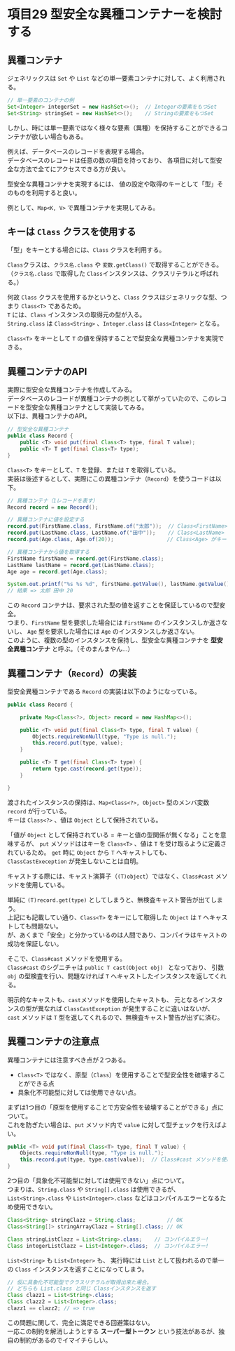 # 項目29 型安全な異種コンテナーを検討する

## 異種コンテナ

ジェネリックスは `Set` や `List` などの単一要素コンテナに対して、よく利用される。

```java
// 単一要素のコンテナの例
Set<Integer> integerSet = new HashSet<>();  // Integerの要素をもつSet
Set<String> stringSet = new HashSet<>();    // Stringの要素をもつSet
```

しかし、時には単一要素ではなく様々な要素（異種）を保持することができるコンテナが欲しい場合もある。  

例えば、データベースのレコードを表現する場合。  
データベースのレコードは任意の数の項目を持っており、
各項目に対して型安全な方法で全てにアクセスできる方が良い。

型安全な異種コンテナを実現するには、
値の設定や取得のキーとして「型」そのものを利用すると良い。

例として、`Map<K, V>` で異種コンテナを実現してみる。


## キーは `Class` クラスを使用する

「型」をキーとする場合には、`Class` クラスを利用する。

`Class`クラスは、`クラス名.class` や `変数.getClass()` で取得することができる。  
（`クラス名.class` で取得した `Class`インスタンスは、クラスリテラルと呼ばれる。）

何故 `Class` クラスを使用するかというと、`Class` クラスはジェネリックな型、つまり `Class<T>` であるため。  
`T` には、`Class` インスタンスの取得元の型が入る。  
`String.class` は `Class<String>` 、`Integer.class` は `Class<Integer>` となる。

`Class<T>` をキーとして `T` の値を保持することで型安全な異種コンテナを実現できる。


## 異種コンテナのAPI

実際に型安全な異種コンテナを作成してみる。  
データベースのレコードが異種コンテナの例として挙がっていたので、このレコードを型安全な異種コンテナとして実装してみる。  
以下は、異種コンテナのAPI。

```java
// 型安全な異種コンテナ
public class Record {
    public <T> void put(final Class<T> type, final T value);
    public <T> T get(final Class<T> type);
}
```

`Class<T>` をキーとして、`T` を登録、または `T` を取得している。  
実装は後述するとして、実際にこの異種コンテナ（`Record`）を使うコードは以下。

```java
// 異種コンテナ（1レコードを表す）
Record record = new Record();

// 異種コンテナに値を設定する
record.put(FirstName.class, FirstName.of("太郎"));  // Class<FirstName> がキー
record.put(LastName.class, LastName.of("田中"));    // Class<LastName> がキー
record.put(Age.class, Age.of(20));                 // Class<Age> がキー

// 異種コンテナから値を取得する
FirstName firstName = record.get(FirstName.class);
LastName lastName = record.get(LastName.class);
Age age = record.get(Age.class);

System.out.printf("%s %s %d", firstName.getValue(), lastName.getValue(), age.getValue()); 
// 結果 => 太郎 田中 20
```

この `Record` コンテナは、要求された型の値を返すことを保証しているので型安全。  
つまり、`FirstName` 型を要求した場合には `FirstName` のインスタンスしか返さないし、
`Age` 型を要求した場合には `Age` のインスタンスしか返さない。  
このように、複数の型のインスタンスを保持し、型安全な異種コンテナを **型安全異種コンテナ** と呼ぶ。（そのまんまやん...）


## 異種コンテナ（`Record`）の実装

型安全異種コンテナである `Record` の実装は以下のようになっている。

```java
public class Record {

    private Map<Class<?>, Object> record = new HashMap<>();

    public <T> void put(final Class<T> type, final T value) {
        Objects.requireNonNull(type, "Type is null.");
        this.record.put(type, value);
    }

    public <T> T get(final Class<T> type) {
        return type.cast(record.get(type));
    }

}
```

渡されたインスタンスの保持は、`Map<Class<?>, Object>` 型のメンバ変数 `record` が行っている。  
キーは `Class<?>` 、値は `Object` として保持されている。

「値が `Object` として保持されている = キーと値の型関係が無くなる」ことを意味するが、
`put` メソッドははキーを `Class<T>` 、値は `T` を受け取るように定義されているため。
`get` 時に `Object` から `T` へキャストしても、`ClassCastExeception` が発生しないことは自明。

キャストする際には、キャスト演算子（`(T)object`）ではなく、`Class#cast` メソッドを使用している。

単純に `(T)record.get(type)` としてしまうと、無検査キャスト警告が出てしまう。  
上記にも記載してい通り、`Class<T>` をキーにして取得した `Object` は `T` へキャストしても問題ない。  
が、あくまで「安全」と分かっているのは人間であり、コンパイラはキャストの成功を保証しない。

そこで、`Class#cast` メソッドを使用する。  
`Class#cast` のシグニチャは `public T cast(Object obj) ` となっており、
引数 `obj` の型検査を行い、問題なければ `T` へキャストしたインスタンスを返してくれる。

明示的なキャストも、`cast`メソッドを使用したキャストも、
元となるインスタンスの型が異なれば `ClassCastException` が発生することに違いはないが、
`cast` メソッドは `T` 型を返してくれるので、無検査キャスト警告が出ずに済む。


## 異種コンテナの注意点


異種コンテナには注意すべき点が２つある。

* `Class<T>` ではなく、原型（`Class`）を使用することで型安全性を破壊することができる点
* 具象化不可能型に対しては使用できない点。


まずは1つ目の「原型を使用することで方安全性を破壊することができる」点について。  
これを防ぎたい場合は、`put` メソッド内で `value` に対して型チェックを行えばよい。

```java
public <T> void put(final Class<T> type, final T value) {
    Objects.requireNonNull(type, "Type is null.");
    this.record.put(type, type.cast(value));  // Class#cast メソッドを使用して、実行時に型チェックする。
}
```

2つ目の「具象化不可能型に対しては使用できない」点について。  
つまりは、`String.class` や `String[].class` は使用できるが、
`List<String>.class` や `List<Integer>.class` などはコンパイルエラーとなるため使用できない。

```java
Class<String> stringClazz = String.class;          // OK
Class<String[]> stringArrayClazz = String[].class; // OK

Class stringListClazz = List<String>.class;    // コンパイルエラー!
Class integerListClazz = List<Integer>.class;  // コンパイルエラー!
```

`List<String>` も `List<Integer>` も、
実行時には `List` として扱われるので単一の `Class` インスタンスを返すことになってしまう。

```java
// 仮に具象化不可能型でクラスリテラルが取得出来た場合。
// どちらも List.class と同じ Classインスタンスを返す
Class clazz1 = List<String>.class;
Class clazz2 = List<Integer>.class;
clazz1 == clazz2; // => true
```

この問題に関して、完全に満足できる回避策はない。  
一応この制約を解消しようとする **スーパー型トークン** という技法があるが、独自の制約があるのでイマイチらしい。